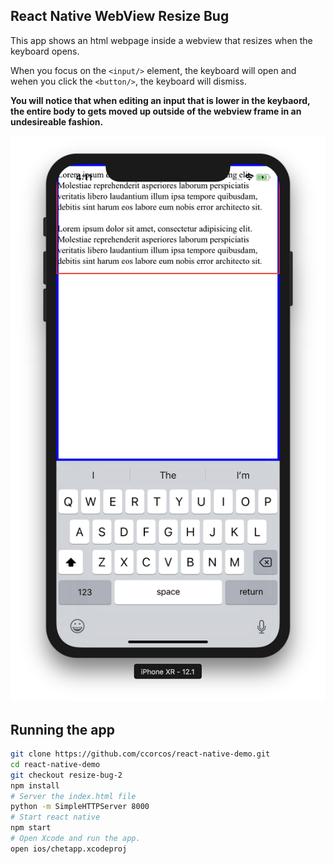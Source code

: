 ## React Native WebView Resize Bug

This app shows an html webpage inside a webview that resizes when the keyboard opens.

When you focus on the `<input/>` element, the keyboard will open and wehen you click the `<button/>`, the keyboard will dismiss.

**You will notice that when editing an input that is lower in the keybaord, the entire body to gets moved up outside of the webview frame in an undesireable fashion.**

![](./bug.png)

## Running the app

```sh
git clone https://github.com/ccorcos/react-native-demo.git
cd react-native-demo
git checkout resize-bug-2
npm install
# Server the index.html file
python -m SimpleHTTPServer 8000
# Start react native
npm start
# Open Xcode and run the app.
open ios/chetapp.xcodeproj
```